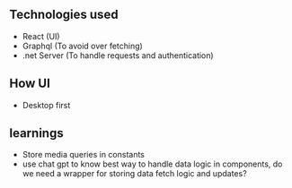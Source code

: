 ## Technologies used

* React (UI)
* Graphql (To avoid over fetching)
* .net Server (To handle requests and authentication)

## How UI 

* Desktop first

## learnings

* Store media queries in constants
* use chat gpt to know best way to handle data logic in components, do we need a wrapper for storing data fetch logic and updates? 